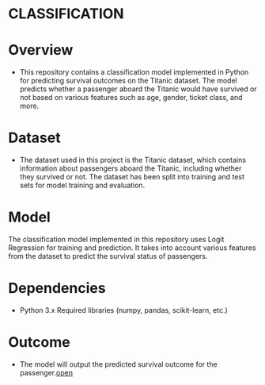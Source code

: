 # CLASSIFICATION
# Overview
* This repository contains a classification model implemented in Python for predicting survival outcomes on the Titanic dataset. The model predicts whether a passenger aboard the Titanic would have survived or not based on various features such as age, gender, ticket class, and more.

# Dataset
* The dataset used in this project is the Titanic dataset, which contains information about passengers aboard the Titanic, including whether they survived or not. The dataset has been split into training and test sets for model training and evaluation.

# Model
The classification model implemented in this repository uses Logit Regression for training and prediction. It takes into account various features from the dataset to predict the survival status of passengers.

# Dependencies
* Python 3.x
Required libraries (numpy, pandas, scikit-learn, etc.)

# Outcome
* The model will output the predicted survival outcome for the passenger.[open](https://github.com/PrernaSinha15/CLASSIFICATION/blob/main/SLC.ipynb)
